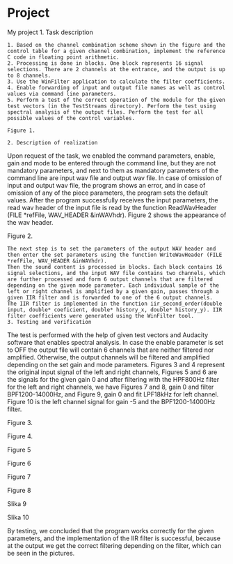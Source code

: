 # Project
My project
    1. Task  description


 
	1. Based on the channel combination scheme shown in the figure and the control table for a given channel combination, implement the reference C code in floating point arithmetic.
	2. Processing is done in blocks. One block represents 16 signal selections. There are 2 channels at the entrance, and the output is up to 8 channels.
	3. Use the WinFilter application to calculate the filter coefficients.
	4. Enable forwarding of input and output file names as well as control values via command line parameters.
	5. Perform a test of the correct operation of the module for the given test vectors (in the TestStreams directory). Perform the test using spectral analysis of the output files. Perform the test for all possible values of the control variables.

	Figure 1.
	
    2. Description of realization

Upon request of the task, we enabled the command parameters, enable, gain and mode to be entered through the command line, but they are not mandatory parameters, and next to them as mandatory parameters of the command line are input wav file and output wav file. In case of omission of input and output wav file, the program shows an error, and in case of omission of any of the piece parameters, the program sets the default values.
After the program successfully receives the input parameters, the read wav header of the input file is read by the function ReadWavHeader (FILE *refFile, WAV_HEADER &inWAVhdr). Figure 2 shows the appearance of the wav header.

Figure 2.

	The next step is to set the parameters of the output WAV header and then enter the set parameters using the function WriteWavHeader (FILE *refFile, WAV_HEADER &inWAVhdr).
	Then the sound content is processed in blocks. Each block contains 16 signal selections, and the input WAV file contains two channels, which are further processed and form 6 output channels that are filtered depending on the given mode parameter. Each individual sample of the left or right channel is amplified by a given gain, passes through a given IIR filter and is forwarded to one of the 6 output channels.
	The IIR filter is implemented in the function iir_second_order(double input, double* coeficient, double* history_x, double* history_y). IIR filter coefficients were generated using the WinFilter tool.
    3. Testing and verification


The test is performed with the help of given test vectors and Audacity software that enables spectral analysis. In case the enable parameter is set to OFF the output file will contain 6 channels that are neither filtered nor amplified. Otherwise, the output channels will be filtered and amplified depending on the set gain and mode parameters.
Figures 3 and 4 represent the original input signal of the left and right channels, Figures 5 and 6 are the signals for the given gain 0 and after filtering with the HPF800Hz filter for the left and right channels, we have Figures 7 and 8, gain 0 and filter BPF1200-14000Hz, and Figure 9, gain 0 and fit LPF18kHz for left channel. Figure 10 is the left channel signal for gain -5 and the BPF1200-14000Hz filter.


Figure 3.

Figure 4.

Figure 5

Figure 6

Figure 7

Figure 8

Slika 9

Slika 10

By testing, we concluded that the program works correctly for the given parameters, and the implementation of the IIR filter is successful, because at the output we get the correct filtering depending on the filter, which can be seen in the pictures.
